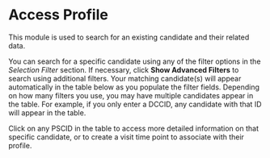 # Access Profile

This module is used to search for an existing candidate and their related data. 

You can search for a specific candidate using any of the filter options in the *Selection Filter* section. If necessary, click **Show Advanced Filters** to search using additional filters. Your matching candidate(s) will appear automatically in the table below as you populate the filter fields. Depending on how many filters you use, you may have multiple candidates appear in the table. For example, if you only enter a DCCID, any candidate with that ID will appear in the table. 

Click on any PSCID in the table to access more detailed information on that specific candidate, or to create a visit time point to associate with their profile. 
